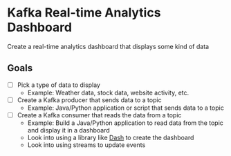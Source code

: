 # Kafka Real-time Analytics Dashboard

Create a real-time analytics dashboard that displays some kind of data

## Goals

- [ ] Pick a type of data to display
  - Example: Weather data, stock data, website activity, etc.
- [ ] Create a Kafka producer that sends data to a topic
  - Example: Java/Python application or script that sends data to a topic
- [ ] Create a Kafka consumer that reads the data from a topic
  - Example: Build a Java/Python application to read data from the topic and display it in a dashboard
  - Look into using a library like [Dash](https://dash.plotly.com/minimal-app) to create the dashboard
  - Look into using streams to update events
